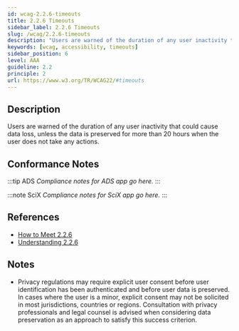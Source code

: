```yaml
---
id: wcag-2.2.6-timeouts
title: 2.2.6 Timeouts
sidebar_label: 2.2.6 Timeouts
slug: /wcag/2.2.6-timeouts
description: "Users are warned of the duration of any user inactivity that could cause data loss, unless the data is preserved for more than 20 hours when the user does not take any actions."
keywords: [wcag, accessibility, timeouts]
sidebar_position: 6
level: AAA
guideline: 2.2
principle: 2
url: https://www.w3.org/TR/WCAG22/#timeouts
---
```


## Description

Users are warned of the duration of any user inactivity that could cause data loss, unless the data is preserved for more than 20 hours when the user does not take any actions.

## Conformance Notes

:::tip ADS
_Compliance notes for ADS app go here._
:::

:::note SciX
_Compliance notes for SciX app go here._
:::

## References

- [How to Meet 2.2.6](https://www.w3.org/WAI/WCAG22/quickref/#timeouts)
- [Understanding 2.2.6](https://www.w3.org/WAI/WCAG22/Understanding/timeouts.html)

## Notes

- Privacy regulations may require explicit user consent before user identification has been authenticated and before user data is preserved. In cases where the user is a minor, explicit consent may not be solicited in most jurisdictions, countries or regions. Consultation with privacy professionals and legal counsel is advised when considering data preservation as an approach to satisfy this success criterion.

